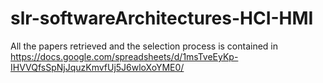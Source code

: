 # slr-softwareArchitectures-HCI-HMI

All the papers retrieved and the selection process is contained in https://docs.google.com/spreadsheets/d/1msTveEyKp-IHVVQfsSpNjJquzKmvfUj5J6wloXoYME0/
